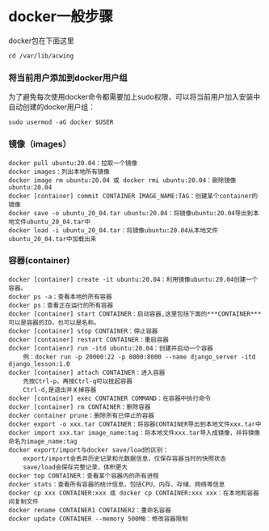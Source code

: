 

# docker一般步骤

docker包在下面这里

```
cd /var/lib/acwing
```

### 将当前用户添加到docker用户组

为了避免每次使用docker命令都需要加上sudo权限，可以将当前用户加入安装中自动创建的docker用户组：

```
sudo usermod -aG docker $USER

```

### 镜像（images）

    docker pull ubuntu:20.04：拉取一个镜像
    docker images：列出本地所有镜像
    docker image rm ubuntu:20.04 或 docker rmi ubuntu:20.04：删除镜像ubuntu:20.04
    docker [container] commit CONTAINER IMAGE_NAME:TAG：创建某个container的镜像
    docker save -o ubuntu_20_04.tar ubuntu:20.04：将镜像ubuntu:20.04导出到本地文件ubuntu_20_04.tar中
    docker load -i ubuntu_20_04.tar：将镜像ubuntu:20.04从本地文件ubuntu_20_04.tar中加载出来

### 容器(container)

    docker [container] create -it ubuntu:20.04：利用镜像ubuntu:20.04创建一个容器。
    docker ps -a：查看本地的所有容器
    docker ps：查看正在运行的所有容器
    docker [container] start CONTAINER：启动容器,这里包括下面的***CONTAINER***可以是容器的ID，也可以是名称。
    docker [container] stop CONTAINER：停止容器
    docker [container] restart CONTAINER：重启容器
    docker [contaienr] run -itd ubuntu:20.04：创建并启动一个容器
    	例：docker run -p 20000:22 -p 8000:8000 --name django_server -itd django_lesson:1.0
    docker [container] attach CONTAINER：进入容器
        先按Ctrl-p，再按Ctrl-q可以挂起容器
        Ctrl-d,是退出并关掉容器
    docker [container] exec CONTAINER COMMAND：在容器中执行命令
    docker [container] rm CONTAINER：删除容器
    docker container prune：删除所有已停止的容器
    docker export -o xxx.tar CONTAINER：将容器CONTAINER导出到本地文件xxx.tar中
    docker import xxx.tar image_name:tag：将本地文件xxx.tar导入成镜像，并将镜像命名为image_name:tag
    docker export/import与docker save/load的区别：
        export/import会丢弃历史记录和元数据信息，仅保存容器当时的快照状态
        save/load会保存完整记录，体积更大
    docker top CONTAINER：查看某个容器内的所有进程
    docker stats：查看所有容器的统计信息，包括CPU、内存、存储、网络等信息
    docker cp xxx CONTAINER:xxx 或 docker cp CONTAINER:xxx xxx：在本地和容器间复制文件
    docker rename CONTAINER1 CONTAINER2：重命名容器
    docker update CONTAINER --memory 500MB：修改容器限制
















